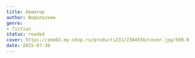 ```yaml
---
title: Авиатор
author: Водолазкин
genre:
- fiction
status: readed
cover: https://imo02.my-shop.ru/products231/2304556/cover.jpg/500-0
date: 2025-07-30
---
```


